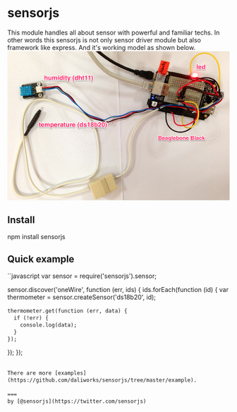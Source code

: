 # sensorjs

This module handles all about sensor with powerful and familiar techs.
In other words this sensorjs is not only sensor driver module but also framework like express.
And it's working model as shown below.
![gateway](doc/image/gateway.png "gateway")


## Install

 npm install sensorjs 

## Quick example

``javascript
var sensor = require('sensorjs').sensor;

sensor.discover('oneWire', function (err, ids) {
  ids.forEach(function (id) {
    var thermometer = sensor.createSensor('ds18b20', id);

    thermometer.get(function (err, data) {
      if (!err) {
        console.log(data);
      } 
    });
  });
});
```

There are more [examples](https://github.com/daliworks/sensorjs/tree/master/example).

===
by [@sensorjs](https://twitter.com/sensorjs)
